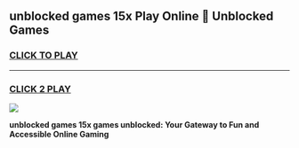 
## unblocked games 15x Play Online 👋 Unblocked Games
<h3>
<a href="https://premium.freeplayer.one?title=unblocked_games_15x&ref=19F">CLICK TO PLAY</a></h3>
<hr>

<h3>
<a href="https://premium.freeplayer.one?title=unblocked_games_15x&ref=19F">CLICK 2 PLAY</a>
  
</h3>

<a href="https://premium.freeplayer.one?title=unblocked_games_15x&ref=19F"><img src="https://clearcache.store/games.png"></a>


**unblocked games 15x games unblocked: Your Gateway to Fun and Accessible Online Gaming**
